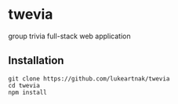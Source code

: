# twevia
group trivia full-stack web application

## Installation
```
git clone https://github.com/lukeartnak/twevia
cd twevia
npm install
```
